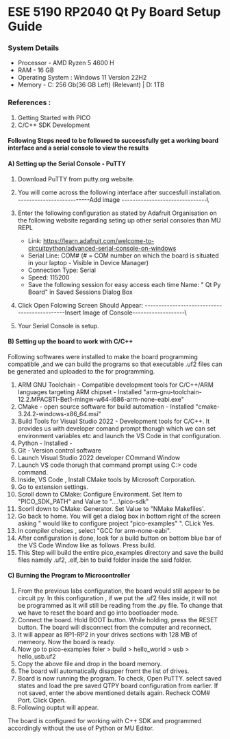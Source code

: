 # ESE 5190 RP2040 Qt Py Board Setup Guide

### System Details
- Processor - AMD Ryzen 5 4600 H
- RAM - 16 GB
- Operating System : Windows 11 Version 22H2
- Memory  -  C: 256 Gb(36 GB Left) (Relevant) | D: 1TB

### References : 
1) Getting Started with PICO 
2) C/C++ SDK Development


#### Following Steps need to be followed to successfully get a working board interface and a serial console to view the results

#### A) Setting up the Serial Console - PuTTY

   1) Download PuTTY from putty.org website.
   2) You will come across the following interface after succesfull installation.
--------------------------Add image -------------------------------\
   4) Enter the following configuration as stated by Adafruit Organisation on the following website regarding seting up other serial consoles than MU REPL
      - Link: https://learn.adafruit.com/welcome-to-circuitpython/advanced-serial-console-on-windows 
      - Serial Line: COM# (# = COM number on which the board is situated in your laptop - Visible in Device Manager)
      - Connection Type: Serial
      - Speed: 115200
      - Save the following session for easy access each time Name: " Qt Py Board" in Saved Sessions Dialog Box
   5) Click Open
       Folowing Screen Should Appear:
---------------------------------------------Insert Image of Console-------------------\
      
   5) Your Serial Console is setup.
   
#### B) Setting up the board to work with C/C++

Following softwares were installed to make the board programming compatible ,and we can build the programs so that executable .uf2 files can be generated and uploaded to the for programming.
1) ARM GNU Toolchain  - Compatible development tools for C/C++/ARM languages targeting ARM chipset - Installed "arm-gnu-toolchain-12.2.MPACBTI-Bet1-mingw-w64-i686-arm-none-eabi.exe"
2) CMake - open source software for build automation - Installed 	"cmake-3.24.2-windows-x86_64.msi"
3) Build Tools for Visual Studio 2022 - Development tools for C/C++. It provides us with developer comand prompt thorugh which we can set environment variables etc and launch the VS Code in that configuration.
4) Python - Installed - 
5) Git - Version control software
6) Launch Visual Studio 2022 developer COmmand Window
7) Launch VS code thorugh that command prompt using C:> code command.
8) Inside, VS Code , Install CMake tools by Microsoft Corporation.
9) Go to extension settings.
10) Scroll down to CMake: Configure Environment. Set Item to "PICO_SDK_PATH" and Value to "..\..\pico-sdk"
11) Scorll down to CMake: Generator. Set Value to "NMake Makefiles'.
12) Go back to home. You will get a dialog box in bottom right of the screen asking " would like to configure project "pico-examples" ". CLick Yes.
13) In compiler choices , select "GCC for arm-none-eabi".
14) After configuration is done, look for a build button on bottom blue bar of the VS Code Window like as follows. Press build.
15) This Step will build the entire pico_examples directory and save the build files namely .uf2, .elf,.bin to build folder inside the said folder.

#### C) Burning the Program to Microcontroller
1) From the previous labs configuration, the board would still appear to be circuit py. In this configuration , if we put the .uf2 files inside, it will not be programmed as it will still be reading from the .py file. To change that we have to reset the board and go into bootloader mode.
2) Connect the board. Hold BOOT button. While holding, press the RESET button. The board will disconnect from the computer and reconnect.
3) It will appear as RP1-RP2 in your drives sections with 128 MB of memeory. Now the board is ready.
4) Now go to pico-examples foler > build > hello_world > usb > hello_usb.uf2
5) Copy the above file and drop in the board memory.
6) The board will automatically disapper fromt the list of drives.
7) Board is now running the program. To check, Open PuTTY. select saved states and load the pre saved QTPY board configuration from earlier. If not saved, enter the above mentioned details again. Recheck COM# Port. Click Open.
8) Following ouptut will appear. 


The board is configured for working with C++ SDK and programmed accordingly without the use of Python or MU Editor.
      



